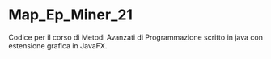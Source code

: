 # Map_Ep_Miner_21
Codice per il corso di Metodi Avanzati di Programmazione scritto in java con estensione grafica in JavaFX.
